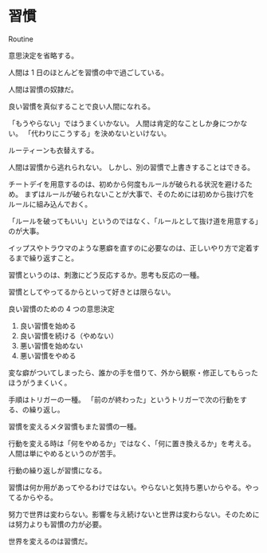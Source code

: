 # 習慣

Routine

意思決定を省略する。

人間は 1 日のほとんどを習慣の中で過ごしている。

人間は習慣の奴隷だ。

良い習慣を真似することで良い人間になれる。

「もうやらない」ではうまくいかない。
人間は肯定的なことしか身につかない。
「代わりにこうする」を決めないといけない。

ルーティーンも衣替えする。

人間は習慣から逃れられない。
しかし、別の習慣で上書きすることはできる。

チートデイを用意するのは、初めから何度もルールが破られる状況を避けるため。
まずはルールが破られないことが大事で、そのためには初めから抜け穴をルールに組み込んでおく。

「ルールを破ってもいい」というのではなく、「ルールとして抜け道を用意する」のが大事。

イップスやトラウマのような悪癖を直すのに必要なのは、正しいやり方で定着するまで繰り返すこと。

習慣というのは、刺激にどう反応するか。思考も反応の一種。

習慣としてやってるからといって好きとは限らない。

良い習慣のための 4 つの意思決定

1. 良い習慣を始める
2. 良い習慣を続ける（やめない）
3. 悪い習慣を始めない
4. 悪い習慣をやめる

変な癖がついてしまったら、誰かの手を借りて、外から観察・修正してもらったほうがうまくいく。

手順はトリガーの一種。
「前のが終わった」というトリガーで次の行動をする、の繰り返し。

習慣を変えるメタ習慣もまた習慣の一種。

行動を変える時は「何をやめるか」ではなく、「何に置き換えるか」を考える。人間は単にやめるというのが苦手。

行動の繰り返しが習慣になる。

習慣は何か用があってやるわけではない。やらないと気持ち悪いからやる。やってるからやる。

努力で世界は変わらない。影響を与え続けないと世界は変わらない。そのためには努力よりも習慣の力が必要。

世界を変えるのは習慣だ。
